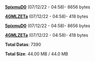 [**5pixmuD0**](/data/5pixmuD0.txt) (07/12/22 - 04:58)- 8656 bytes

[**4GMLZETa**](/data/4GMLZETa.txt) (07/12/22 - 04:58)- 418 bytes

[**5pixmuD0**](/data/5pixmuD0.txt) (07/12/22 - 04:58)- 8656 bytes

[**4GMLZETa**](/data/4GMLZETa.txt) (07/12/22 - 04:58)- 418 bytes

**Total Datas**: 7390

**Total Size**: 44.00 MB / 44.0 MB